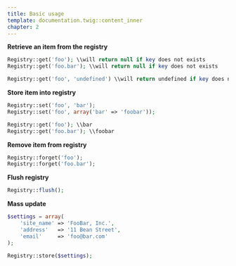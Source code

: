```yaml
---
title: Basic usage
template: documentation.twig::content_inner
chapter: 2
---
```

**Retrieve an item from the registry**

```php
Registry::get('foo'); \\will return null if key does not exists
Registry::get('foo.bar'); \\will return null if key does not exists

Registry::get('foo', 'undefined') \\will return undefined if key does not exists
```

**Store item into registry**

```php
Registry::set('foo', 'bar');
Registry::set('foo', array('bar' => 'foobar'));

Registry::get('foo'); \\bar
Registry::get('foo.bar'); \\foobar
```

**Remove item from registry**

```php
Registry::forget('foo');
Registry::forget('foo.bar');
```

**Flush registry**

```php
Registry::flush();
```

**Mass update**

```php
$settings = array(
    'site_name' => 'FooBar, Inc.', 
    'address'   => '11 Bean Street', 
    'email'     => 'foo@bar.com'
);

Registry::store($settings);
```